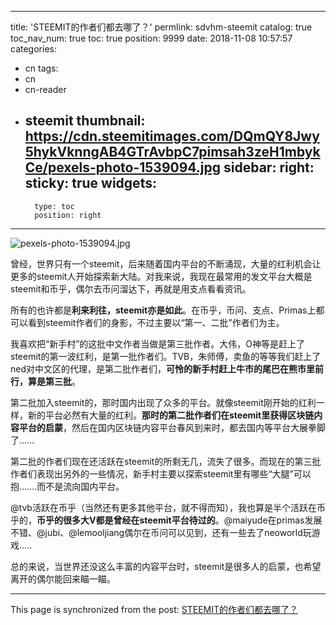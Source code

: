 
---
title: 'STEEMIT的作者们都去哪了？'
permlink: sdvhm-steemit
catalog: true
toc_nav_num: true
toc: true
position: 9999
date: 2018-11-08 10:57:57
categories:
- cn
tags:
- cn
- cn-reader
- steemit
thumbnail: https://cdn.steemitimages.com/DQmQY8Jwy5hykVknngAB4GTrAvbpC7pimsah3zeH1mbykCe/pexels-photo-1539094.jpg
sidebar:
    right:
        sticky: true
widgets:
    -
        type: toc
        position: right
---


![pexels-photo-1539094.jpg](https://cdn.steemitimages.com/DQmQY8Jwy5hykVknngAB4GTrAvbpC7pimsah3zeH1mbykCe/pexels-photo-1539094.jpg)

曾经，世界只有一个steemit，后来随着国内平台的不断涌现，大量的红利机会让更多的steemit人开始探索新大陆。对我来说，我现在最常用的发文平台大概是steemit和币乎，偶尔去币问溜达下，再就是用支点看看资讯。

所有的也许都是**利来利往，steemit亦是如此**。在币乎，币问、支点、Primas上都可以看到steemit作者们的身影，不过主要以“第一、二批”作者们为主。

我喜欢把“新手村”的这批中文作者当做是第三批作者。大伟，O神等是赶上了steemit的第一波红利，是第一批作者们。TVB，朱师傅，卖鱼的等等我们赶上了ned对中文区的代理，是第二批作者们，**可怜的新手村赶上牛市的尾巴在熊市里前行，算是第三批**。

第二批加入steemit的，那时国内出现了众多的平台。就像steemit刚开始的红利一样，新的平台必然有大量的红利。**那时的第二批作者们在steemit里获得区块链内容平台的启蒙**，然后在国内区块链内容平台春风到来时，都去国内等平台大展拳脚了......

第二批的作者们现在还活跃在steemit的所剩无几，流失了很多。而现在的第三批作者们表现出另外的一些情况，新手村主要以探索steemit里有哪些“大腿”可以抱.......而不是流向国内平台。


@tvb活跃在币乎（当然还有更多其他平台，就不得而知），我也算是半个活跃在币乎的，**币乎的很多大V都是曾经在steemit平台待过的**。@maiyude在primas发展不错、@jubi、@lemooljiang偶尔在币问可以见到，还有一些去了neoworld玩游戏.....

总的来说，当世界还没这么丰富的内容平台时，steemit是很多人的启蒙，也希望离开的偶尔能回来瞄一瞄。

- - -

This page is synchronized from the post: [STEEMIT的作者们都去哪了？](https://steemit.com/@yellowbird/sdvhm-steemit)
